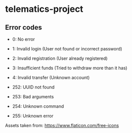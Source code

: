 # telematics-project

## Error codes

- 0: No error
- 1: Invalid login (User not found or incorrect password)
- 2: Invalid registration (User already registered)
- 3: Insufficient funds (Tried to withdraw more than it has)
- 4: Invalid transfer (Unknown account)

- 252: UUID not found
- 253: Bad arguments
- 254: Unknown command
- 255: Unknown error

Assets taken from: https://www.flaticon.com/free-icons
